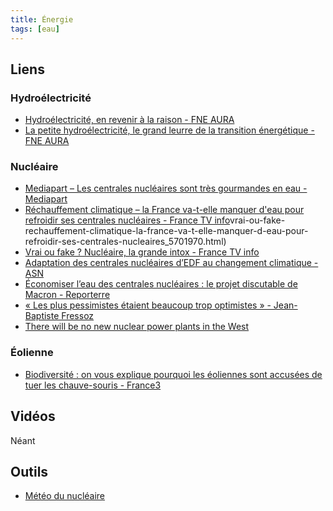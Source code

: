 ```yaml
---
title: Énergie
tags: [eau]
---
```



## Liens

### Hydroélectricité

 * [Hydroélectricité, en revenir à la raison - FNE AURA](https://www.fne-aura.org/publications/region/hydroelectricite-en-revenir-a-la-raison/)
 * [La petite hydroélectricité, le grand leurre de la transition énergétique - FNE AURA](https://www.fne-aura.org/uploads/2021/04/plaidoyer-riviere-montagne.pdf)

### Nucléaire

 * [Mediapart – Les centrales nucléaires sont très gourmandes en eau - Mediapart](https://www.mediapart.fr/journal/ecologie/030323/les-centrales-nucleaires-sont-tres-gourmandes-en-eau)
 * [Réchauffement climatique – la France va-t-elle manquer d'eau pour refroidir ses centrales nucléaires - France TV info](https://www.francetvinfo.fr/societe/nucleaire)vrai-ou-fake-rechauffement-climatique-la-france-va-t-elle-manquer-d-eau-pour-refroidir-ses-centrales-nucleaires_5701970.html)
 * [Vrai ou fake ? Nucléaire, la grande intox - France TV info](https://www.francetvinfo.fr/replay-magazine/franceinfo/vrai-ou-fake-l-emission/vrai-ou-fake-l-emission-du-dimanche-19-mars-2023_5720495.html)
 * [Adaptation des centrales nucléaires d’EDF au changement climatique - ASN](https://www.asn.fr/l-asn-informe/actualites/adaptation-des-centrales-nucleaires-d-edf-au-changement-climatique)
 * [Économiser l’eau des centrales nucléaires : le projet discutable de Macron - Reporterre](https://reporterre.net/Economiser-l-eau-des-centrales-nucleaires-le-projet-discutable-de-Macron)
 * [« Les plus pessimistes étaient beaucoup trop optimistes » - Jean-Baptiste Fressoz](https://www.terrestres.org/2023/05/05/les-plus-pessimistes-etaient-beaucoup-trop-optimistes/)
 * [There will be no new nuclear power plants in the West](https://jeromeaparis.substack.com/p/there-will-be-no-new-nuclear-power?s=r)

### Éolienne

* [Biodiversité : on vous explique pourquoi les éoliennes sont accusées de tuer les chauve-souris - France3](https://france3-regions.francetvinfo.fr/centre-val-de-loire/cher/biodiversite-on-vous-explique-pourquoi-les-eoliennes-sont-accusees-de-tuer-les-chauve-souris-2863742.html)

## Vidéos

Néant

## Outils

 * [Météo du nucléaire](https://nucleaire.climint.com/)
